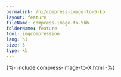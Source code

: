 ```yaml
---
permalink: /hi/compress-image-to-5-kb
layout: feature
fileName: compress-image-to-5kb
folderName: feature
tool: imgcompression
lang: hi
size: 5
type: kb
---
```


{%- include compress-image-to-X.html -%}
